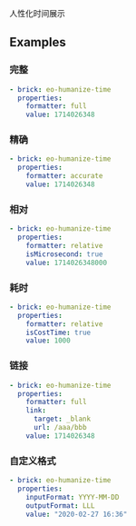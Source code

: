 人性化时间展示

## Examples

### 完整

```yaml preview
- brick: eo-humanize-time
  properties:
    formatter: full
    value: 1714026348
```

### 精确

```yaml preview
- brick: eo-humanize-time
  properties:
    formatter: accurate
    value: 1714026348
```

### 相对

```yaml preview
- brick: eo-humanize-time
  properties:
    formatter: relative
    isMicrosecond: true
    value: 1714026348000
```

### 耗时

```yaml preview
- brick: eo-humanize-time
  properties:
    formatter: relative
    isCostTime: true
    value: 1000
```

### 链接

```yaml preview
- brick: eo-humanize-time
  properties:
    formatter: full
    link:
      target: _blank
      url: /aaa/bbb
    value: 1714026348
```

### 自定义格式

```yaml preview
- brick: eo-humanize-time
  properties:
    inputFormat: YYYY-MM-DD
    outputFormat: LLL
    value: "2020-02-27 16:36"
```

